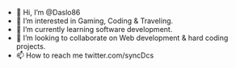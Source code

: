 - 👋 Hi, I’m @Daslo86
- 👀 I’m interested in Gaming, Coding & Traveling.
- 🌱 I’m currently learning software development.
- 💞️ I’m looking to collaborate on Web development & hard coding projects.
- 📫 How to reach me twitter.com/syncDcs

<!---
Daslo86/Daslo86 is a ✨ special ✨ repository because its `README.md` (this file) appears on your GitHub profile.
You can click the Preview link to take a look at your changes.
--->

